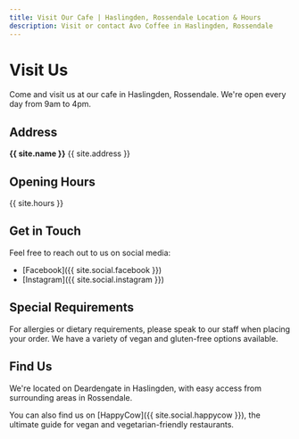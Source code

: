```yaml
---
title: Visit Our Cafe | Haslingden, Rossendale Location & Hours
description: Visit or contact Avo Coffee in Haslingden, Rossendale
---
```


# Visit Us

Come and visit us at our cafe in Haslingden, Rossendale. We're open every day from 9am to 4pm.

## Address

**{{ site.name }}**
{{ site.address }}

## Opening Hours

{{ site.hours }}

## Get in Touch

Feel free to reach out to us on social media:

- [Facebook]({{ site.social.facebook }})
- [Instagram]({{ site.social.instagram }})

## Special Requirements

For allergies or dietary requirements, please speak to our staff when placing your order. We have a variety of vegan and gluten-free options available.

## Find Us

We're located on Deardengate in Haslingden, with easy access from surrounding areas in Rossendale.

You can also find us on [HappyCow]({{ site.social.happycow }}), the ultimate guide for vegan and vegetarian-friendly restaurants.
